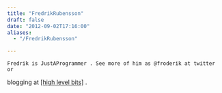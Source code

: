 ```yaml
---
title: "FredrikRubensson"
draft: false
date: "2012-09-02T17:16:00"
aliases:
  - "/FredrikRubensson"

---
```

    Fredrik is JustAProgrammer . See more of him as @froderik at twitter or
blogging at [\[high level bits\]](http://www.highlevelbits.com) .


